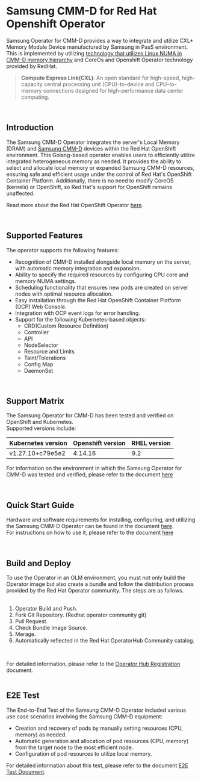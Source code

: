 # Samsung CMM-D for Red Hat Openshift Operator

Samsung Operator for CMM-D provides a way to integrate and utilize CXL* Memory Module Device manufactured by Samsung in PasS environment.
This is implemented by utilizing [technology that utilizes Linux NUMA in CMM-D memory hierarchy](https://semiconductor.samsung.com/news-events/tech-blog/utilizing-linux-numa-in-cmm-d-memory-tiering/) and CoreOs and Openshift Operator technology provided by RedHat.
<br>   
> __Compute Express Link(CXL)__: An open standard for high-speed, high-capacity central processing unit (CPU)-to-device and CPU-to-memory connections designed for high-performance data center computing.   
   
<br>   

## Introduction

The Samsung CMM-D Operator integrates the server's Local Memory (DRAM) and [Samsung CMM-D](https://semiconductor.samsung.com/news-events/tech-blog/worlds-first-cmm-d-technology-leading-the-ai-era/) devices within the Red Hat OpenShift environment. This Golang-based operator enables users to efficiently utilize integrated heterogeneous memory as needed. It provides the ability to select and allocate local memory or expanded Samsung CMM-D resources, ensuring safe and efficient usage under the control of Red Hat's OpenShift Container Platform. Additionally, there is no need to modify CoreOS (kernels) or OpenShift, so Red Hat's support for OpenShift remains unaffected.   

Read more about the Red Hat OpenShift Operator [here](https://docs.openshift.com/container-platform/4.15/operators/index.html).
 
<br>   

## Supported Features

The operator supports the following features:

- Recognition of CMM-D installed alongside local memory on the server, with automatic memory integration and expansion.
- Ability to specify the required resources by configuring CPU core and memory NUMA settings.
- Scheduling functionality that ensures new pods are created on server nodes with optimal resource allocation.
- Easy installation through the Red Hat OpenShift Container Platform (OCP) Web Console.
- Integration with OCP event logs for error handling.
- Support for the following Kubernetes-based objects:
	- CRD(Custom Resource Definition)
	- Controller
	- API
	- NodeSelector
	- Resource and Limits
	- Taint/Tolerations   
	- Config Map
	- DaemonSet
   
<br>   	
	
## Support Matrix
The Samsung Operator for CMM-D has been tested and verified on OpenShift and Kubernetes.   
Supported versions include:   

|Kubernetes version|Openshift version| RHEL version|
|-------------------|-------------------|-------------------|
|v1.27.10+c79e5e2|4.14.16|9.2
 
For information on the environment in which the Samsung Operator for CMM-D was tested and verified, please refer to the document [here](./document/CXL_requiements.md)

<br>   

## Quick Start Guide
Hardware and software requirements for installing, configuring, and utilizing the Samsung CMM-D Operator can be found in the document [here](./document/Quick_StartGuid.md).   
For instructions on how to use it, please refer to the document [here](./document/Quick_StartGuid.md)  


<br>

## Build and Deploy
To use the Operator in an OLM environment, you must not only build the Operator image but also create a bundle and follow the distribution process provided by the Red Hat Operator community. The steps are as follows.   
<br>

1. Operator Build and Push.
2. Fork Git Repository. (Redhat operator community git)
3. Pull Request.
4. Check Bundle Image Source.
5. Merage.
6. Automatically reflected in the Red Hat OperatorHub Community catalog.   
<br>

For detailed information, please refer to the [Operator Hub Registration](./document/Build_Deploy_Guide.md) document.   
<br>


## E2E Test
The End-to-End Test of the Samsung CMM-D Operator included various use case scenarios involving the Samsung CMM-D equipment:   
- Creation and recovery of pods by manually setting resources (CPU, memory) as needed.
- Automatic generation and allocation of pod resources (CPU, memory) from the target node to the most efficient node.
- Configuration of pod resources to utilize local memory.
  
For detailed information about this test, please refer to the document [E2E Test Document](./document/E2E_Test_Guide.md).
